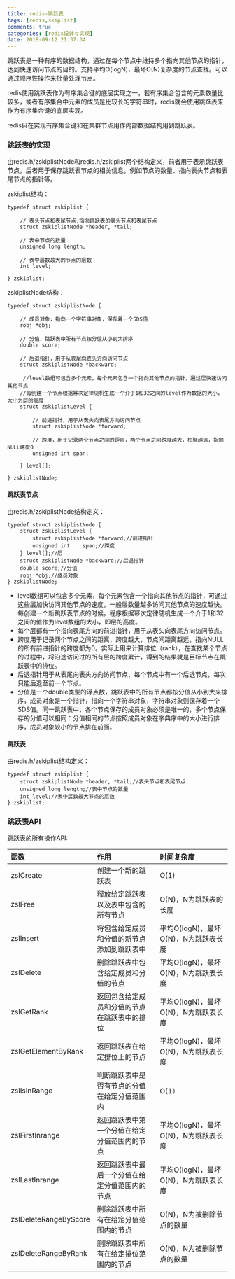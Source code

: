 ```yaml
---
title: redis-跳跃表
tags: [redis,skiplist]
comments: true
categories: [redis设计与实现]
date: 2018-09-12 21:37:34
---
```


跳跃表是一种有序的数据结构，通过在每个节点中维持多个指向其他节点的指针，达到快速访问节点的目的。支持平均O(logN)，最坏O(N)复杂度的节点查找。可以通过顺序性操作来批量处理节点。

redis使用跳跃表作为有序集合键的底层实现之一，若有序集合包含的元素数量比较多，或者有序集合中元素的成员是比较长的字符串时，redis就会使用跳跃表来作为有序集合键的底层实现。

redis只在实现有序集合键和在集群节点用作内部数据结构用到跳跃表。

### 跳跃表的实现
由redis.h/zskiplistNode和redis.h/zskiplist两个结构定义，前者用于表示跳跃表节点，后者用于保存跳跃表节点的相关信息，例如节点的数量、指向表头节点和表尾节点的指针等。

zskiplist结构：

```
typedef struct zskiplist {

    // 表头节点和表尾节点,指向跳跃表的表头节点和表尾节点
    struct zskiplistNode *header, *tail;

    // 表中节点的数量
    unsigned long length;

    // 表中层数最大的节点的层数
    int level;

} zskiplist;
```


zskiplistNode结构：

```
typedef struct zskiplistNode {

    // 成员对象，指向一个字符串对象，保存着一个SDS值
    robj *obj;

    // 分值，跳跃表中所有节点按分值从小到大排序
    double score;

    // 后退指针，用于从表尾向表头方向访问节点
    struct zskiplistNode *backward;
		
	 //level数组可包含多个元素，每个元素包含一个指向其他节点的指针，通过层快速访问其他节点
    //每创建一个节点根据幂次定律随机生成一个介于1和32之间的level作为数据的大小，大小为层的高度
    struct zskiplistLevel {

        // 前进指针，用于从表头向表尾方向访问节点
        struct zskiplistNode *forward;

        // 跨度，用于记录两个节点之间的距离，两个节点之间跨度越大，相聚越远，指向NULL跨度0
        unsigned int span;

    } level[];

} zskiplistNode;
```

#### 跳跃表节点
由redis.h/zskiplistNode结构定义：

```
typedef struct zskiplistNode {
	struct zskiplistLevel {
		struct zskiplistNode *forward;//前进指针
		unsigned int 	span;//跨度
	} level[];//层
	struct zskiplistNode *backward;//后退指针
	double score;//分值
	robj *obj;//成员对象
} zskiplistNode;
```
* level数组可以包含多个元素，每个元素包含一个指向其他节点的指针，可通过这些层加快访问其他节点的速度，一般层数量越多访问其他节点的速度越快。每创建一个新跳跃表节点的时候，程序根据幂次定律随机生成一个介于1和32之间的值作为level数组的大小，即层的高度。
* 每个层都有一个指向表尾方向的前进指针，用于从表头向表尾方向访问节点。
* 跨度用于记录两个节点之间的距离，跨度越大，节点间距离越远，指向NULL的所有前进指针的跨度都为0。实际上用来计算排位（rank），在查找某个节点的过程中，将沿途访问过的所有层的跨度累计，得到的结果就是目标节点在跳跃表中的排位。
* 后退指针用于从表尾向表头方向访问节点，每个节点中有一个后退节点，每次只能后退至前一个节点。
* 分值是一个double类型的浮点数，跳跃表中的所有节点都按分值从小到大来排序，成员对象是一个指针，指向一个字符串对象，字符串对象则保存着一个SDS值。同一跳跃表中，各个节点保存的成员对象必须是唯一的，多个节点保存的分值可以相同：分值相同的节点按照成员对象在字典序中的大小进行排序，成员对象较小的节点排在前面。

#### 跳跃表
由redis.h/zskiplist结构定义：

```
typedef struct zskiplist {
	struct zskiplistNode *header, *tail;//表头节点和表尾节点
	unsigned long length;//表中节点的数量
	int level;//表中层数最大节点的层数
} zskiplist;
```
### 跳跃表API
跳跃表的所有操作API:

函数 | 作用 | 时间复杂度
:- | :- | :-
zslCreate | 创建一个新的跳跃表 | O(1)
zslFree | 释放给定跳跃表以及表中包含的所有节点 | O(N)，N为跳跃表的长度
zslInsert | 将包含给定成员和分值的新节点添加到跳跃表中 | 平均O(logN)，最坏O(N)，N为跳跃表长度
zslDelete | 删除跳跃表中包含给定成员和分值的节点 | 平均O(logN)，最坏O(N)，N为跳跃表长度
zslGetRank | 返回包含给定成员和分值的节点在跳跃表中的排位 | 平均O(logN)，最坏O(N)，N为跳跃表长度
zslGetElementByRank | 返回跳跃表在给定排位上的节点 | 平均O(logN)，最坏O(N)，N为跳跃表长度
zslIsInRange | 判断跳跃表中是否有节点的分值在给定分值范围内 | O(1）
zslFirstInrange | 返回跳跃表中第一个分值在给定分值范围内的节点 | 平均O(logN)，最坏O(N)，N为跳跃表长度
zslLastInrange | 返回跳跃表中最后一个分值在给定分值范围内的节点 | 平均O(logN)，最坏O(N)，N为跳跃表长度
zslDeleteRangeByScore | 删除跳跃表中所有在给定分值范围内的节点 | O(N)，N为被删除节点的数量
zslDeleteRangeByRank | 删除跳跃表中所有在给定排位范围内的节点 | O(N)，N为被删除节点的数量
